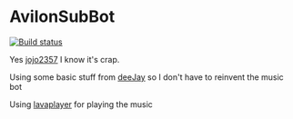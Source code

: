 # AvilonSubBot
[![Build status](https://ci.appveyor.com/api/projects/status/wwo8f1nihio64mtp?svg=true)](https://ci.appveyor.com/project/Smaltin/avilonsubbot)

Yes [jojo2357](https://github.com/jojo2357) I know it's crap.

Using some basic stuff from [deeJay](https://github.com/din0s/deeJay) so I don't have to reinvent the music bot

Using [lavaplayer](https://github.com/sedmelluq/lavaplayer) for playing the music